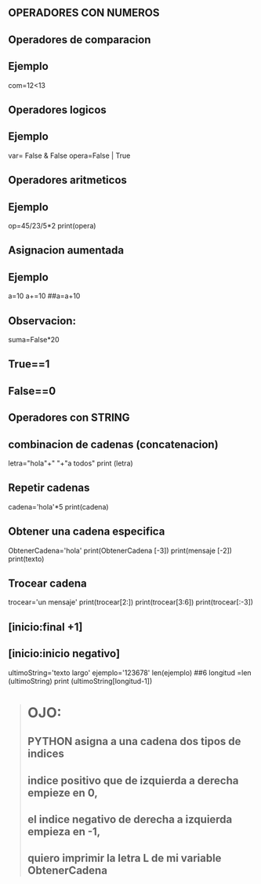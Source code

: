 ## **OPERADORES CON NUMEROS**

## **Operadores de comparacion**
## Ejemplo
com=12<13

## **Operadores logicos**
## Ejemplo
var= False & False
opera=False | True

## **Operadores aritmeticos**
## Ejemplo

op=45/23/5*2
print(opera)

## **Asignacion aumentada**
## Ejemplo
a=10
a+=10 ##a=a+10

## Observacion:
suma=False*20
## True==1
## False==0

## **Operadores con STRING**
## combinacion de cadenas (concatenacion)
letra="hola"+" "+"a todos"
print (letra)

## Repetir cadenas 
cadena='hola'*5
print(cadena)

## Obtener una cadena especifica 
ObtenerCadena='hola'
print(ObtenerCadena [-3])
print(mensaje [-2])
print(texto)

## Trocear cadena
trocear='un mensaje'
print(trocear[2:])
print(trocear[3:6])
print(trocear[:-3])

## [inicio:final +1]
## [inicio:inicio negativo]

ultimoString='texto largo'
ejemplo='123678'
len(ejemplo) ##6
longitud =len (ultimoString)
print (ultimoString[longitud-1])

># OJO:   
>## PYTHON asigna a una cadena dos tipos de indices
>## indice positivo que de izquierda a derecha empieze en 0,
>## el indice negativo de derecha a izquierda empieza en -1,
>## quiero imprimir la letra **L** de mi variable ObtenerCadena



